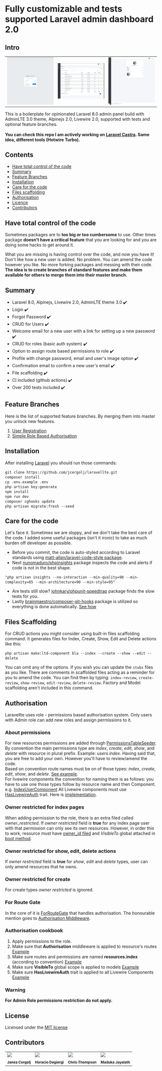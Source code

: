 # Fully customizable and tests supported Laravel admin dashboard 2.0

## Intro
<table>
<tr>
<td>
<img src="https://github.com/jcergolj/laravellte-docs/blob/master/login.png" width="250px">
</td>
<td>
<img src="https://github.com/jcergolj/laravellte-docs/blob/master/users.png" width="250px">
</td>
<td style="margin-left:20px">
<img src="https://github.com/jcergolj/laravellte-docs/blob/master/profile.png" width="250px">
</td>
</tr>
</table>

This is a boilerplate for opinionated Laravel 8.0 admin panel build with AdminLTE 3.0 theme, Alpinejs 2.0, Livewire 2.0, supported with tests and optional feature branches.
<br/>
<br/>
**You can check this repo I am actively working on [Laravel Castra](https://github.com/jcergolj/castra). Same idea, different tools (Hotwire Turbo).**

## Contents
- [Have total control of the code](#have-total-control-of-the-code)
- [Summary](#summary)
- [Feature Branches](#feature-branches)
- [Installation](#installation)
- [Care for the code](#care-for-the-code)
- [Files scaffolding](#files-scaffolding)
- [Authorisation](#authorisation)
- [Licence](#licence)
- [Contributors](#contributors)

## Have total control of the code
Sometimes packages are to **too big or too cumbersome** to use. Other times package **doesn't have a critical feature** that you are looking for and you are doing some hacks to get around it.

What you are missing is having control over the code, and now you have it!
Don't like how a new user is added. No problem. You can amend the code however you like. No more forking packages and messing with their code.
**The idea is to create branches of standard features and make them available for others to merge them into their master branch.**

## Summary
* Laravel 8.0, Alpinejs, Livewire 2.0, AdminLTE theme 3.0 :heavy_check_mark:
* Login :heavy_check_mark:
* Forgot Password :heavy_check_mark:
* CRUD for Users :heavy_check_mark:
* Welcome email for a new user with a link for setting up a new password :heavy_check_mark:
* CRUD for roles (basic auth system) :heavy_check_mark:
* Option to assign route based permissions to role :heavy_check_mark:
* Profile with change password, email and user's image option :heavy_check_mark:
* Confirmation email to confirm a new user's email :heavy_check_mark:
* File scaffolding :heavy_check_mark:
* CI included (github actions) :heavy_check_mark:
* Over 200 tests included :heavy_check_mark:

## Feature Branches
Here is the list of supported feature branches. By merging them into master you unlock new features.
1. [User Registration](https://github.com/jcergolj/laravellte/tree/feature/registration)
2. [Simple Role Based Authorisation](https://github.com/jcergolj/laravellte/tree/feature/simple-role-based-auth)

## Installation
After installing <a href="https://laravel.com/docs/8.0/">Laravel</a> you should run those commands:
```
git clone https://github.com/jcergolj/laravellte.git
composer install
cp .env.example .env
php artisan key:generate
npm install
npm run dev
composer cghooks update
php artisan migrate:fresh --seed
```

## Care for the code
Let's face it. Sometimes we are sloppy, and we don't take the best care of the code. I added some useful packages (isn't it ironic) to take as much burden off developer as possible.

- Before you commit, the code is auto-styled according to Laravel standards using [matt-allan/laravel-code-style package](https://github.com/matt-allan/laravel-code-style).
- Next [nunomaduro/phpinsights](https://github.com/nunomaduro/phpinsights) package inspects the code and alerts if code is not in the best shape.
```
"php artisan insights --no-interaction --min-quality=90 --min-complexity=85 --min-architecture=90 --min-style=95"
```
- Are tests still slow? [johnkary/phpunit-speedtrap](https://github.com/johnkary/phpunit-speedtrap) package finds the slow tests for you.
- Lastly [brainmaestro/composer-git-hooks](https://github.com/BrainMaestro/composer-git-hooks) package is utilized so everything is done automatically.
<a href="https://github.com/jcergolj/laravellte/blob/master/composer.json#L45">See how</a>

## Files Scaffolding
For CRUD actions you might consider using built-in files scaffolding command. It generates files for Index, Create, Show, Edit and Delete actions like this:
```
php artisan make:ltd-component bla --index --create --show --edit --delete
```
You can omit any of the options. If you wish you can update the `stubs` files as you like.
There are comments in scaffolded files acting as a reminder for you to amend the code. You can find then by typing: `index-review`, `create-review`, `show-review`, `edit-review`, `delete-review`. Factory and Model scaffolding aren't included in this command.

## Authorisation
Laravellte uses role - permissions based authorisation system. Only users with Admin role can add new roles and assign permissions to it.

### About permissions
For new resources permissions are added through [PermissionsTableSeeder](https://github.com/jcergolj/laravellte/blob/master/database/seeds/PermissionsTableSeeder.php). By convention the main permissions type are *index*, *create*, *edit*, *show*, and *delete* with resource in plural prefix. Example: *users.index*. Having said that, you are free to add your own. However you'll have to review/amend the code.
<br/>
Based on convention route names must be on of those types: *index*, *create*, *edit*, *show*, and *delete*.
[See example](https://github.com/jcergolj/laravellte/blob/master/routes/web.php#L49).
<br/>
For livewire components the convention for naming them is as follows: you have to use one those types follow by resource name and then Component. e.g. [IndexUserComponent](https://github.com/jcergolj/laravellte/blob/master/app/Http/Livewire/IndexUserComponent.php)
All Livewire components must use [HasLivewireAuth](https://github.com/jcergolj/laravellte/blob/master/app/Http/Livewire/IndexUserComponent.php#L11) trait. Here is [implementation](https://github.com/jcergolj/laravellte/blob/master/app/Http/Livewire/HasLivewireAuth.php).

### Owner restricted for index pages
When adding permission to the role, there is an extra filed called *owner_restricted*.
If *owner restricted* field is **true** for any index page user with that permission can only see its own resources. However, in order this to work, resource must have [owner_id filed](https://github.com/jcergolj/laravellte/blob/master/app/Providers/AppServiceProvider.php#L14) and *VisibleTo* global attached in [boot method](https://github.com/jcergolj/laravellte/blob/master/app/Models/User.php#L46).

### Owner restricted for show, edit, delete actions
If *owner restricted* field is **true** for *show*, *edit* and *delete* types, user can only amend resources that he owns.

### Owner restricted for create
For create types *owner restricted* is ignored.

### For Route Gate
In the core of it is [ForRouteGate](https://github.com/jcergolj/laravellte/blob/master/app/Services/ForRouteGate.php) that handles authorisation. The honourable mention goes to [Authorisation Middleware](https://github.com/jcergolj/laravellte/blob/master/app/Http/Middleware/Authorisation.php).

### Authorisation cookbook
1. Apply permissions to the role.
2. Make sure that **Authorisation** middleware is applied to resource's routes [Example](https://github.com/jcergolj/laravellte/blob/master/routes/web.php#L48)
3. Make sure routes and permissions are named **resources.index** (according to convention) [Example](https://github.com/jcergolj/laravellte/blob/master/routes/web.php#L49)
4. Make sure **VisibleTo** global scope is applied to models [Example](https://github.com/jcergolj/laravellte/blob/master/app/Models/User.php#L51)
5. Make sure **HasLivewireAuth** trait is applied to all Livewire Components [Example](https://github.com/jcergolj/laravellte/blob/master/app/Http/Livewire/CreateUserComponent.php#L16)

### Warning
**For Admin Role permissions restriction do not apply.**

## License
Licensed under the [MIT license](https://github.com/deployphp/deployer/blob/master/LICENSE)

## Contributors
<table>
<tr>
<td>
<a href="https://github.com/jcergolj">
<img src="https://avatars0.githubusercontent.com/u/6940394?s=460&amp;u=b4eaa035a3526a442d7d09dbf4d9d3ca63bfc1a5&amp;v=4" width="100px">
<br />
<sub>
<b>Janez Cergolj</b>
</sub>
</a>
</td>
<td>
<a href="https://github.comq/horaciod">
<img src="https://avatars3.githubusercontent.com/u/1373814?s=400&u=eee905c70aa654bd5ee2aba896e531ab6b7949d4&v=4" width="100px">
<br />
<sub>
<b>Horacio Degiorgi</b>
</sub>
</a>
</td>
<td>
<a href="https://github.com/ChrisThompsonTLDR">
<img src="https://avatars0.githubusercontent.com/u/348801?s=400&u=c87a0ad57588c43838f95899e6dcd1ef678e5793&v=4" width="100px">
<br />
<sub>
<b>Chris Thompson</b>
</sub>
</a>
</td>
<td>
<a href="https://github.com/madurapa">
<img src="https://avatars.githubusercontent.com/u/4289578?v=4" width="100px">
<br />
<sub>
<b>Maduka Jayalath</b>
</sub>
</a>
</td>
</tr>
</table>
